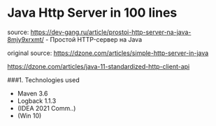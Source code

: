Java Http Server in 100 lines
===============================
source: https://dev-gang.ru/article/prostoi-http-server-na-java-8mjy9xrxmt/ - Простой HTTP-сервер на Java

original source: https://dzone.com/articles/simple-http-server-in-java 

https://dzone.com/articles/java-11-standardized-http-client-api

###1. Technologies used

* Maven 3.6
* Logback 1.1.3
* (IDEA 2021 Comm..)
* (Win 10)

